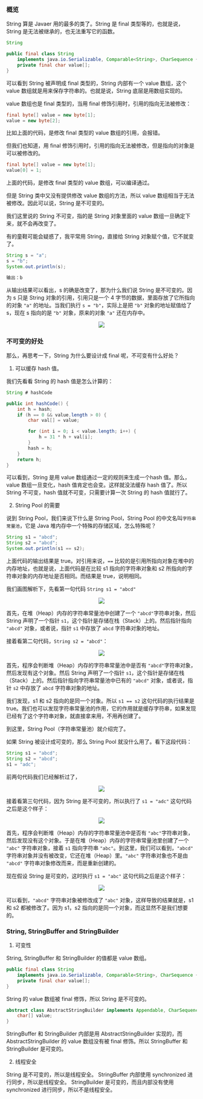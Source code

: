 ### 概览 ###

String 算是 Javaer 用的最多的类了。String 是 final 类型等的，也就是说，String 是无法被继承的，也无法重写它的函数。

```java
String

public final class String
    implements java.io.Serializable, Comparable<String>, CharSequence {
    private final char value[];
}
```

可以看到 String 被声明成 final 类型的，String 内部有一个 value 数组，这个 value 数组就是用来保存字符串的。也就是说，String 底层是用数组实现的。

value 数组也是 final 类型的，当用 final 修饰引用时，引用的指向无法被修改：

```java
final byte[] value = new byte[1];
value = new byte[2];
```

比如上面的代码，是修改 final 类型的 value 数组的引用，会报错。

但我们也知道，用 final 修饰引用时，引用的指向无法被修改，但是指向的对象是可以被修改的。

```java
final byte[] value = new byte[1];
value[0] = 1;
```

上面的代码，是修改 final 类型的 value 数组，可以编译通过。

但是 String 类中又没有提供修改 value 数组的方法，所以 value 数组相当于无法被修改。因此可以说，String 是不可变的。

我们这里说的 String 不可变，指的是 String 对象里面的 value 数组一旦确定下来，就不会再改变了。

有的童鞋可能会疑惑了，我平常用 String，直接给 String 对象赋个值，它不就变了。

```java
String s = "a";
s = "b";
System.out.println(s);

输出：b
```

从输出结果可以看出，s 的确是改变了，那为什么我们说 String 是不可变的。因为 s 只是 String 对象的引用，引用只是一个 4 字节的数据，里面存放了它所指向的对象 `"a"` 的地址。当我们执行 `s = "b"`，实际上是把 `"b"` 对象的地址赋值给了 s，现在 s 指向的是 `"b"` 对象，原来的对象 `"a"` 还在内存中。

<p align="center">
  <img src="https://raw.githubusercontent.com/shadowwingz/JavaLife/master/art/StringPool/3.jpg"/>
</p>

### 不可变的好处 ###

那么，再思考一下，String 为什么要设计成 final 呢，不可变有什么好处？

1. 可以缓存 hash 值。

我们先看看 String 的 hash 值是怎么计算的：

```java
String # hashCode

public int hashCode() {
    int h = hash;
    if (h == 0 && value.length > 0) {
        char val[] = value;

        for (int i = 0; i < value.length; i++) {
            h = 31 * h + val[i];
        }
        hash = h;
    }
    return h;
}
```

可以看到，String 是用 value 数组通过一定的规则来生成一个hash 值。那么，value 数组一旦变化，hash 值肯定也会变。这样就没法缓存 hash 值了。所以 String 不可变，hash 值就不可变，只需要计算一次 String 的 hash 值就行了。

2. String Pool 的需要

说到 String Pool，我们来说下什么是 String Pool，String Pool 的中文名叫`字符串常量池`，它是 Java 堆内存中一个特殊的存储区域，怎么特殊呢？

```java
String s1 = "abcd";
String s2 = "abcd";
System.out.println(s1 == s2);
```

上面代码的输出结果是 true。对引用来说，`==` 比较的是引用所指向对象在堆中的内存地址，也就是说，上面代码是在比较 s1 指向的字符串对象和 s2 所指向的字符串对象的内存地址是否相同。而结果是 true，说明相同。

我们画图解析下，先看第一句代码 `String s1 = "abcd"`

<p align="center">
  <img src="https://raw.githubusercontent.com/shadowwingz/JavaLife/master/art/StringPool/1.jpg"/>
</p>

首先，在堆（Heap）内存的字符串常量池中创建了一个 `"abcd"`字符串对象，然后 String 声明了一个指针 `s1`，这个指针是存储在栈（Stack）上的。然后指针指向 `"abcd"` 对象，或者说，指针 `s1` 中存放了 `abcd` 字符串对象的地址。

接着看第二句代码，`String s2 = "abcd"`：

<p align="center">
  <img src="https://raw.githubusercontent.com/shadowwingz/JavaLife/master/art/StringPool/2.jpg"/>
</p>

首先，程序会判断堆（Heap）内存的字符串常量池中是否有 `"abcd"`字符串对象，然后发现有这个对象。然后 String 声明了一个指针 `s1`，这个指针是存储在栈（Stack）上的。然后指针指向字符串常量池中已有的 `"abcd"` 对象，或者说，指针 `s2` 中存放了 `abcd` 字符串对象的地址。

我们发现，s1 和 s2 指向的是同一个对象。所以 `s1 == s2` 这句代码的执行结果是 true。我们也可以发现字符串常量池的作用，它的作用就是缓存字符串，如果发现已经有了这个字符串对象，就直接拿来用，不用再创建了。

到这里，String Pool（字符串常量池）就介绍完了。

如果 String 被设计成可变的，那么 String Pool 就没什么用了。看下这段代码：

```java
String s1 = "abcd";
String s2 = "abcd";
s1 = "adc";
```

前两句代码我们已经解析过了，

<p align="center">
  <img src="https://raw.githubusercontent.com/shadowwingz/JavaLife/master/art/StringPool/2.jpg"/>
</p>

接着看第三句代码，因为 String 是不可变的，所以执行了 `s1 = "adc"` 这句代码之后是这个样子：

<p align="center">
  <img src="https://raw.githubusercontent.com/shadowwingz/JavaLife/master/art/StringPool/4.jpg"/>
</p>

首先，程序会判断堆（Heap）内存的字符串常量池中是否有 `"abc"`字符串对象，然后发现没有这个对象。于是在堆（Heap）内存的字符串常量池里创建了一个 `"abc"` 字符串对象，接着 `s1` 指向字符串 `"abc"`。到这里，我们可以看到，`"abcd"` 字符串对象并没有被改变，它还在堆（Heap）里。`"abc"` 字符串对象也不是由 `"abcd"` 字符串对象修改而来，而是重新创建的。

现在假设 String 是可变的，这时执行 `s1 = "abc"` 这句代码之后是这个样子：

<p align="center">
  <img src="https://raw.githubusercontent.com/shadowwingz/JavaLife/master/art/StringPool/5.jpg"/>
</p>

可以看到，`"abcd"` 字符串对象被修改成了 `"abc"` 对象，这样导致的结果就是，s1 和 s2 都被修改了。因为 s1，s2 指向的是同一个对象，而这显然不是我们想要的。

### String, StringBuffer and StringBuilder ###

1. 可变性

String, StringBuffer 和 StringBuilder 的值都是 value 数组。

```java
public final class String
    implements java.io.Serializable, Comparable<String>, CharSequence {
    private final char value[];
}
```

String 的 value 数组被 final 修饰，所以 String 是不可变的。

```java
abstract class AbstractStringBuilder implements Appendable, CharSequence {
    char[] value;
}
```

StringBuffer 和 StringBuilder 内部是用 AbstractStringBuilder 实现的，而 AbstractStringBuilder 的 value 数组没有被 final 修饰。所以 StringBuffer 和 StringBuilder 是可变的。

2. 线程安全

String 是不可变的，所以是线程安全。
StringBuffer 内部使用 synchronized 进行同步，所以是线程安全。
StringBuilder 是可变的，而且内部没有使用 synchronized 进行同步，所以不是线程安全。